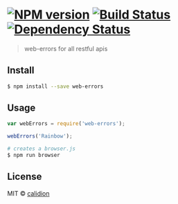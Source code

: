 #  [![NPM version][npm-image]][npm-url] [![Build Status][travis-image]][travis-url] [![Dependency Status][daviddm-image]][daviddm-url]

> web-errors for all restful apis


## Install

```sh
$ npm install --save web-errors
```


## Usage

```js
var webErrors = require('web-errors');

webErrors('Rainbow');
```

```sh
# creates a browser.js
$ npm run browser
```


## License

MIT © [calidion](blog.3gcnbeta.com)


[npm-image]: https://badge.fury.io/js/web-errors.svg
[npm-url]: https://npmjs.org/package/web-errors
[travis-image]: https://travis-ci.org/calidion/web-errors.svg?branch=master
[travis-url]: https://travis-ci.org/calidion/web-errors
[daviddm-image]: https://david-dm.org/calidion/web-errors.svg?theme=shields.io
[daviddm-url]: https://david-dm.org/calidion/web-errors
